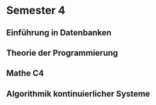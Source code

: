 # Semester 4

## Einführung in Datenbanken
## Theorie der Programmierung
## Mathe C4
## Algorithmik kontinuierlicher Systeme
